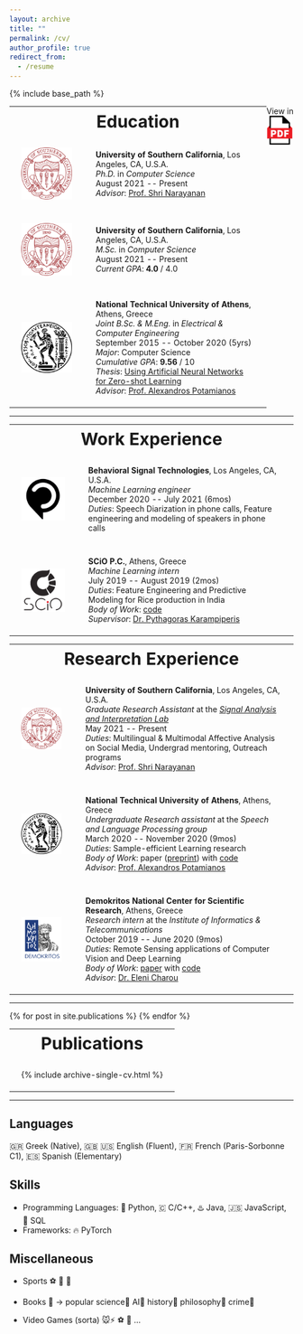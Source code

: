 ```yaml
---
layout: archive
title: ""
permalink: /cv/
author_profile: true
redirect_from:
  - /resume
---
```


<style>
  table{
    width: auto;
    border: none;
  }
  
  th {
    font-size: 30px;
  }
  
  td{
    padding: 1.5em;
  }
  
  td, th {
    border: none;
  }
  
  img {
    display: block;
    margin-left: auto;
    margin-right: auto;
    width: 120px;
    min-width: 45px;
    height: auto;
  }
</style>

{% include base_path %}

<div style="float:right"> View in <a href="https://gchochla.github.io/files/resume.pdf" target="_blank"><img src="../images/PDF_icon.png" style="width:10px"></a> </div>

<table>
  <tr>
    <th colspan=2> Education </th>
  </tr>
  <tr>
    <td><a href="https://www.usc.edu/" target="_blank"><img src="../images/usc-logo.png"></a></td>
    <td><b>University of Southern California</b>, Los Angeles, CA, U.S.A. <br/>
      <i>Ph.D.</i> in <i>Computer Science</i> <br/>
      August 2021 -- Present <br/>
      <i>Advisor</i>: <a href="https://sail.usc.edu/people/shri.html" target="_blank">Prof. Shri Narayanan</a>
    </td>
  </tr>
  <tr>
    <td><a href="https://www.usc.edu/" target="_blank"><img src="../images/usc-logo.png"></a></td>
    <td><b>University of Southern California</b>, Los Angeles, CA, U.S.A. <br/>
      <i>M.Sc.</i> in <i>Computer Science</i> <br/>
      August 2021 -- Present <br/>
      <i>Current GPA</i>: <b>4.0</b> / 4.0 <br/>
    </td>
  </tr>
  <tr>
    <td><a href="https://www.ece.ntua.gr/en" target="_blank"><img src="../images/emp-logo.svg"></a></td>
    <td><b>National Technical University of Athens</b>, Athens, Greece  <br/>
      <i>Joint B.Sc. & M.Eng.</i> in <i>Electrical & Computer Engineering</i> <br/>
      September 2015 -- October 2020 (5yrs) <br/>
      <i>Major</i>: Computer Science <br/>
      <i>Cumulative GPA</i>: <b>9.56</b> / 10 <br/>
      <i>Thesis</i>: <a href="https://dspace.lib.ntua.gr/xmlui/bitstream/handle/123456789/52318/chochlakis_thesis.pdf?sequence=4&isAllowed=y" target="_blank"> Using Artificial Neural Networks for Zero-shot Learning </a> <br/>
      <i>Advisor</i>: <a href="https://slp.cs.ece.ntua.gr/potam/index.html" target="_blank">Prof. Alexandros Potamianos</a>
    </td>
  </tr>
</table>

<hr>

<table>
  <tr>
    <th colspan=2> Work Experience </th>
  </tr>
  <tr>
    <td><a href="https://behavioralsignals.com/" target="_blank"><img src="../images/bst-logo.png"></a></td>
    <td><b>Behavioral Signal Technologies</b>, Los Angeles, CA, U.S.A. <br/>
      <i>Machine Learning engineer</i> <br/>
      December 2020 -- July 2021 (6mos)<br/>
      <i>Duties</i>: Speech Diarization in phone calls, Feature engineering and modeling of speakers in phone calls <br/>
    </td>
  </tr>
  <tr>
    <td><a href="https://scio.systems/" target="_blank"><img src="../images/scio-logo.png"></a></td>
    <td><b>SCiO P.C.</b>, Athens, Greece <br/>
      <i>Machine Learning intern</i> <br/>
      July 2019 -- August 2019 (2mos) <br/>
      <i>Duties</i>: Feature Engineering and Predictive Modeling for Rice production in India <br/>
      <i>Body of Work</i>: <a href="https://github.com/SCiO-systems/india-rice-production-igc" target="_blank">code</a> <br/>
      <i>Supervisor</i>: <a href="https://scio.systems/pythagoras/" target="_blank">Dr. Pythagoras Karampiperis</a>
    </td>
  </tr>
</table>


<table>
  <tr>
    <th colspan=2> Research Experience </th>
  </tr>
  <tr>
    <td><a href="https://www.usc.edu/" target="_blank"><img src="../images/usc-logo.png"></a></td>
    <td><b>University of Southern California</b>, Los Angeles, CA, U.S.A. <br/>
      <i>Graduate Research Assistant</i> at the <i><a href="https://sail.usc.edu/" target="_blank">Signal Analysis and Interpretation Lab</a></i> <br/>
      May 2021 -- Present <br/>
      <i>Duties</i>: Multilingual & Multimodal Affective Analysis on Social Media, Undergrad mentoring, Outreach programs <br/>
      <i>Advisor</i>: <a href="https://sail.usc.edu/people/shri.html" target="_blank">Prof. Shri Narayanan</a>
    </td>
  </tr>
  <tr>
    <td><a href="https://www.ece.ntua.gr/en" target="_blank"><img src="../images/emp-logo.svg"></a></td>
    <td><b>National Technical University of Athens</b>, Athens, Greece  <br/>
      <i>Undergraduate Research assistant</i> at the <i>Speech and Language Processing group</i> <br/>
      March 2020 -- November 2020 (9mos) <br/>
      <i>Duties</i>: Sample-efficient Learning research <br/>
      <i>Body of Work</i>: paper (<a href="https://arxiv.org/pdf/2102.04379.pdf" target="_blank">preprint</a>) with <a href="https://github.com/gchochla/z2fsl" target="_blank">code</a> <br/>
      <i>Advisor</i>: <a href="https://slp.cs.ece.ntua.gr/potam/index.html" target="_blank">Prof. Alexandros Potamianos</a>
    </td>
  </tr>
  <tr>
    <td><a href="https://www.iit.demokritos.gr/" target="_blank"><img src="../images/demokritos-ncsr-logo.png"></a></td>
    <td><b>Demokritos National Center for Scientific Research</b>, Athens, Greece <br/>
      <i>Research intern</i> at the <i>Institute of Informatics & Telecommunications</i> <br/>
      October 2019 -- June 2020 (9mos) <br/>
      <i>Duties</i>: Remote Sensing applications of Computer Vision and Deep Learning <br/>
      <i>Body of Work</i>: <a href="https://www.mdpi.com/2072-4292/12/12/2002" target="_blank">paper</a> with <a href="https://github.com/Panagiotou/ImageToDEM" target="_blank">code</a> <br/>
      <i>Advisor</i>: <a href="https://users.iit.demokritos.gr/~exarou/" target="_blank">Dr. Eleni Charou</a>
    </td>
  </tr>
</table>

<hr>

<table>
  <tr><th> Publications </th></tr>
   {% for post in site.publications %}
    <tr><td>{% include archive-single-cv.html %}</td></tr>
  {% endfor %}
</table>

<hr>

Languages
------
🇬🇷 Greek (Native), 🇬🇧 🇺🇸 English (Fluent), 🇫🇷 French (Paris-Sorbonne C1), 🇪🇸 Spanish (Elementary)

Skills
------
* Programming Languages: 🐍 Python, 🇨 C/C++, ♨️ Java, 🇯🇸 JavaScript, 🐬 SQL
* Frameworks: 🔥 PyTorch

Miscellaneous
-----
* Sports  ⚽ 🏀 👟

* Books 📖 -> popular science🥼  AI🤖  history📜  philosophy💭  crime🔫

* Video Games (sorta)  🐭⚡ ⚽ 🏀 ...
